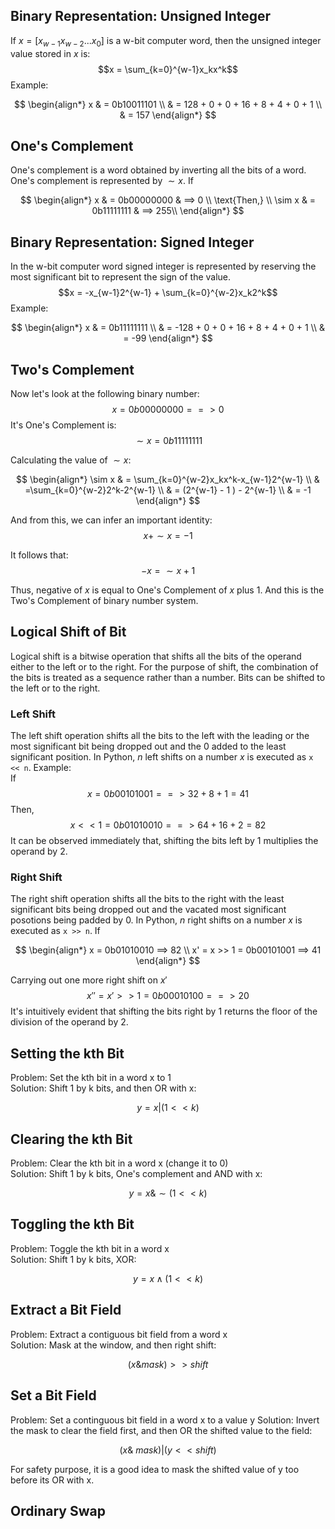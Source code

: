 ## Binary Representation: Unsigned Integer
If $x = [x_{w-1}x_{w-2}...x_0]$ is a w-bit computer word, then the unsigned integer value stored in $x$ is: 
$$x = \sum_{k=0}^{w-1}x_kx^k$$
Example:

$$ 
\begin{align*}
x & = 0b10011101 \\ 
 & = 128 + 0 + 0 + 16 + 8 + 4 + 0 + 1 \\
 & = 157
\end{align*}
$$


## One's Complement
One's complement is a word obtained by inverting all the bits of a word. One's complement is represented by $\sim x$. 
If 

$$
\begin{align*}
x & = 0b00000000 & ==> 0  \\
\text{Then,} \\
\sim x & = 0b11111111 & ==> 255\\ 
\end{align*}
$$

## Binary Representation: Signed Integer
In the w-bit computer word signed integer is represented by reserving the most significant bit to represent the sign of the value. 
$$x = -x_{w-1}2^{w-1} + \sum_{k=0}^{w-2}x_k2^k$$
Example:

$$ 
\begin{align*}
x & = 0b11111111 \\ 
 & = -128 + 0 + 0 + 16 + 8 + 4 + 0 + 1 \\
 & = -99
\end{align*}
$$


## Two's Complement
Now let's look at the following binary number:
 $$x = 0b00000000 ==>  0 $$
 It's One's Complement is: 
$$\sim x = 0b11111111$$

Calculating the value of $\sim x$:

$$
\begin{align*}
\sim x & = \sum_{k=0}^{w-2}x_kx^k-x_{w-1}2^{w-1} \\
 & =\sum_{k=0}^{w-2}2^k-2^{w-1} \\
 & = (2^{w-1} - 1 ) - 2^{w-1}  \\
 & = -1
\end{align*}
$$

And from this, we can infer an important identity: 
$$x + \sim x = -1$$

It follows that: 
$$ -x = \sim x +1$$

Thus, negative of $x$ is equal to One's Complement of $x$ plus $1$. And this is the Two's Complement of binary number system. 

## Logical Shift of Bit
Logical shift is a bitwise operation that shifts all the bits of the operand either to the left or to the right. For the purpose of shift, the combination of the bits is treated as a sequence rather than a number. Bits can be shifted to the left or to the right. 

### Left Shift
The left shift operation shifts all the bits to the left with the leading or the most significant bit being dropped out and the 0 added to the least significant position. In Python, *n* left shifts on a number *x* is executed as `x << n`. Example:\
If 
$$x = 0b00101001 ==> 32 + 8 + 1 = 41$$
Then, 
$$x << 1 = 0b01010010 ==> 64 + 16 + 2 = 82$$
It can be observed immediately that, shifting the bits left by $1$ multiplies the operand by $2$. 

### Right Shift
The right shift operation shifts all the bits to the right with the least significant bits being dropped out and the vacated most significant posotions being padded by 0. In Python, *n* right shifts on a number *x* is executed as `x >> n`. 
If

$$
\begin{align*}
x = 0b01010010 ==> 82 \\
x' = x >> 1 = 0b00101001 ==>  41
\end{align*}
$$

Carrying out one more right shift on $x'$ 
$$x'' = x' >> 1 = 0b00010100 ==> 20$$
It's intuitively evident that shifting the bits right by 1 returns the floor of the division of the operand by $2$. 

## Setting the kth Bit
Problem: Set the kth bit in a word x to 1 \
Solution: Shift 1 by k bits, and then OR with x:

$$ y = x | (1 << k) $$


## Clearing the kth Bit
Problem: Clear the kth bit in a word x (change it to 0) \
Solution: Shift 1 by k bits, One's complement and AND with x:

```math
y = x  \&  \sim (1 << k)
```

## Toggling the kth Bit
Problem: Toggle the kth bit in a word x \
Solution: Shift 1 by k bits, XOR: 

$$ y = x \wedge (1 << k) $$

## Extract a Bit Field
Problem: Extract a contiguous bit field from a word x \
Solution: Mask at the window, and then right shift:

```math
(x \& mask) >> shift
``` 

## Set a Bit Field
Problem: Set a continguous bit field in a word x to a value y
Solution: Invert the mask to clear the field first, and then OR the shifted value to the field: 

```math
(x \& ~mask) | (y << shift)
``` 
For safety purpose, it is a good idea to mask the shifted value of y too before its OR with x. 

## Ordinary Swap
